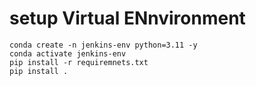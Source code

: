 # setup Virtual ENnvironment

```pyhton
conda create -n jenkins-env python=3.11 -y
conda activate jenkins-env
pip install -r requiremnets.txt
pip install .
```
